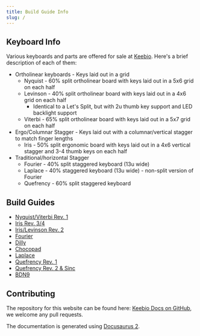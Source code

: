 ```yaml
---
title: Build Guide Info
slug: /
---
```


## Keyboard Info

Various keyboards and parts are offered for sale at [Keebio](https://keeb.io). Here's a brief description of each of them:

* Ortholinear keyboards - Keys laid out in a grid
    * Nyquist - 60% split ortholinear board with keys laid out in a 5x6 grid on each half
    * Levinson - 40% split ortholinear board with keys laid out in a 4x6 grid on each half
        * Identical to a Let's Split, but with 2u thumb key support and LED backlight support
    * Viterbi - 65% split ortholinear board with keys laid out in a 5x7 grid on each half
* Ergo/Columnar Stagger - Keys laid out with a columnar/vertical stagger to match finger lengths
    * Iris - 50% split ergonomic board with keys laid out in a 4x6 vertical stagger and 3-4 thumb keys on each half
* Traditional/horizontal Stagger
    * Fourier - 40% split staggered keyboard \(13u wide\)
    * Laplace - 40% staggered keyboard \(13u wide\) - non-split version of Fourier
    * Quefrency - 60% split staggered keyboard

## Build Guides

* [Nyquist/Viterbi Rev. 1](nyquist-build-guide.md)
* [Iris Rev. 3/4](iris-rev3-build-guide.md)
* [Iris/Levinson Rev. 2](iris-rev2-build-guide.md)
* [Fourier](fourier-build-guide.md)
* [Dilly](dilly-build-guide.md)
* [Chocopad](chocopad-build-guide.md)
* [Laplace](laplace-build-log.md)
* [Quefrency Rev. 1](quefrency-rev1-build-guide.md)
* [Quefrency Rev. 2 & Sinc](quefrency-rev2-sinc-build-guide.md)
* [BDN9](bdn9-rev1.3-build-guide.md)

## Contributing

The repository for this website can be found here: [Keebio Docs on GitHub](https://github.com/keebio/keebio-docs/), we welcome any pull requests.

The documentation is generated using [Docusaurus 2](https://v2.docusaurus.io/).
